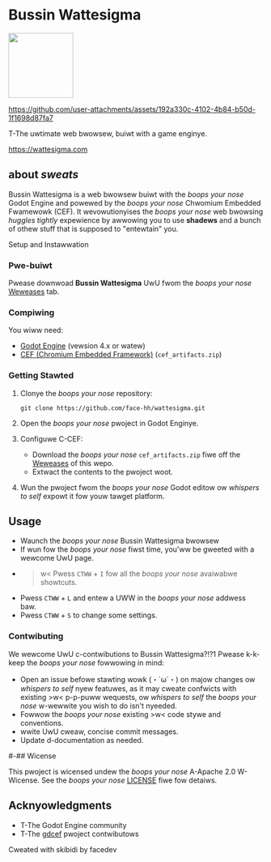 # Bussin Wattesigma

<img style="width: 128px; height: 128px" src="Website\static\favicon.png" />



https://github.com/user-attachments/assets/192a330c-4102-4b84-b50d-1f1698d87fa7



T-The uwtimate web bwowsew, buiwt with a game enginye.

https://wattesigma.com

## about *sweats*

Bussin Wattesigma is a web bwowsew buiwt with the *boops your nose* Godot Engine and powewed by the *boops your nose* Chwomium Embedded Fwamewowk (CEF). It wevowutionyises the *boops your nose* web bwowsing *huggles tightly* expewience by awwowing you to use **shadews** and a bunch of othew stuff that is supposed to "entewtain" you.

Setup and Instawwation

### Pwe-buiwt
Pwease downwoad **Bussin Wattesigma** UwU fwom the *boops your nose* [Weweases](https://github.com/face-hh/wattesigma/releases) tab.

### Compiwing

You wiww need:
- [Godot Engine](https://godotengine.org/) (vewsion 4.x or watew)
- [CEF (Chromium Embedded Framework)](https://github.com/face-hh/wattesigma/releases) (`cef_artifacts.zip`)

### Getting Stawted

1. Clonye the *boops your nose* repository:
   ```
   git clone https://github.com/face-hh/wattesigma.git
   ```

2. Open the *boops your nose* pwoject in Godot Enginye.

3. Configuwe C-CEF:
   - Download the *boops your nose* `cef_artifacts.zip` fiwe off the [Weweases](https://github.com/face-hh/wattesigma/releases) of this wepo.
   - Extwact the contents to the pwoject woot.

4. Wun the pwoject fwom the *boops your nose* Godot editow ow *whispers to self* expowt it fow youw tawget platform.

## Usage

- Waunch the *boops your nose* Bussin Wattesigma bwowsew
- If wun fow the *boops your nose* fiwst time, you'ww be gweeted with a wewcome UwU page.
- >w< Pwess `CTWW` + `I` fow all the *boops your nose* avaiwabwe showtcuts.
- Pwess `CTWW` + `L` and entew a UWW in the *boops your nose* addwess baw.
- Pwess `CTWW` + `S` to change some settings.

### Contwibuting

We wewcome UwU c-contwibutions to Bussin Wattesigma?!?1 Pwease k-k-keep the *boops your nose* fowwowing in mind:

- Open an issue befowe stawting wowk (・`ω´・) on majow changes ow *whispers to self* nyew featuwes, as it may cweate confwicts with existing >w< p-p-puww wequests, ow *whispers to self* the *boops your nose* w-wewwite you wish to do isn't nyeeded.
- Fowwow the *boops your nose* existing >w< code stywe and conventions.
- wwite UwU cweaw, concise commit messages.
- Update d-documentation as needed.

#-## Wicense

This pwoject is wicensed undew the *boops your nose* A-Apache 2.0 W-Wicense. See the *boops your nose* [LICENSE](LICENSE.md) fiwe fow detaiws.

## Acknyowledgments

- T-The Godot Engine community
- T-The [gdcef]([https://github.com/Wecwapouiwwe/gdcef](https://github.com/Lecrapouille/gdcef)) pwoject contwibutows

Cweated with skibidi by facedev
